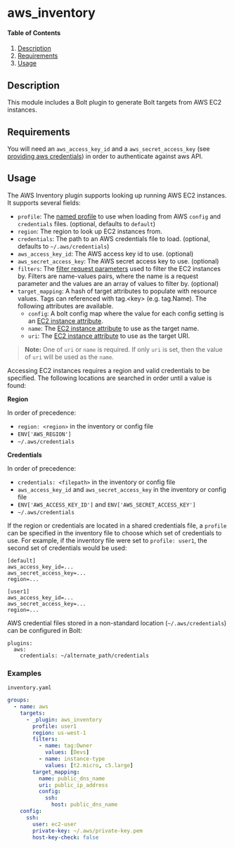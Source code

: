 # aws_inventory

#### Table of Contents

1. [Description](#description)
2. [Requirements](#requirements)
3. [Usage](#usage)

## Description

This module includes a Bolt plugin to generate Bolt targets from AWS EC2 instances.

## Requirements

You will need an `aws_access_key_id` and a `aws_secret_access_key` (see [providing aws credentials](https://docs.aws.amazon.com/amazonswf/latest/awsrbflowguide/set-up-creds.html)) in order to authenticate against aws API.

## Usage

The AWS Inventory plugin supports looking up running AWS EC2 instances. It supports several fields:

-   `profile`: The [named profile](https://docs.aws.amazon.com/cli/latest/userguide/cli-configure-profiles.html) to use when loading from AWS `config` and `credentials` files. (optional, defaults to `default`)
-   `region`: The region to look up EC2 instances from.
-   `credentials`: The path to an AWS credentials file to load. (optional, defaults to `~/.aws/credentials`)
-   `aws_access_key_id`: The AWS access key id to use. (optional)
-   `aws_secret_access_key`: The AWS secret access key to use. (optional)
-   `filters`: The [filter request parameters](https://docs.aws.amazon.com/AWSEC2/latest/APIReference/API_DescribeInstances.html) used to filter the EC2 instances by. Filters are name-values pairs, where the name is a request parameter and the values are an array of values to filter by. (optional)
-   `target_mapping`: A hash of target attributes to populate with resource values. Tags can referenced with tag.\<key\> (e.g. tag.Name). The following attributes are available.
    - `config`: A bolt config map where the value for each config setting is an [EC2 instance attribute](https://docs.aws.amazon.com/sdkforruby/api/Aws/EC2/Instance.html).
    - `name`: The [EC2 instance attribute](https://docs.aws.amazon.com/sdkforruby/api/Aws/EC2/Instance.html) to use as the target name.
    - `uri`: The [EC2 instance attribute](https://docs.aws.amazon.com/sdkforruby/api/Aws/EC2/Instance.html) to use as the target URI.

> **Note:** One of `uri` or `name` is required. If only `uri` is set, then the value of `uri` will be used as the `name`.

Accessing EC2 instances requires a region and valid credentials to be specified. The following locations are searched in order until a value is found:

**Region**

In order of precedence:

-   `region: <region>` in the inventory or config file
-   `ENV['AWS_REGION']`
-   `~/.aws/credentials`

**Credentials**

In order of precedence:

-   `credentials: <filepath>` in the inventory or config file
-   `aws_access_key_id` and `aws_secret_access_key` in the inventory or config file
-   `ENV['AWS_ACCESS_KEY_ID']` and `ENV['AWS_SECRET_ACCESS_KEY']`
-   `~/.aws/credentials`

If the region or credentials are located in a shared credentials file, a `profile` can be specified in the inventory file to choose which set of credentials to use. For example, if the inventory file were set to `profile: user1`, the second set of credentials would be used:

```
[default]
aws_access_key_id=...
aws_secret_access_key=...
region=...

[user1]
aws_access_key_id=...
aws_secret_access_key=...
region=...
```

AWS credential files stored in a non-standard location (`~/.aws/credentials`) can be configured in Bolt:

```
plugins:
  aws:
    credentials: ~/alternate_path/credentials
```

### Examples

`inventory.yaml`
```yaml
groups:
  - name: aws
    targets:
      - _plugin: aws_inventory
        profile: user1
        region: us-west-1
        filters:
          - name: tag:Owner
            values: [Devs]
          - name: instance-type
            values: [t2.micro, c5.large]
        target_mapping:
          name: public_dns_name
          uri: public_ip_address
          config:
            ssh:
              host: public_dns_name
    config:
      ssh:
        user: ec2-user
        private-key: ~/.aws/private-key.pem
        host-key-check: false
```

